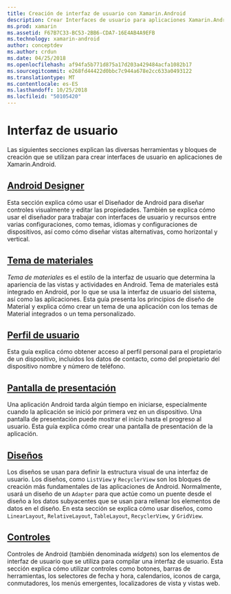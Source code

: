 ```yaml
---
title: Creación de interfaz de usuario con Xamarin.Android
description: Crear Interfaces de usuario para aplicaciones Xamarin.Android
ms.prod: xamarin
ms.assetid: F67B7C33-BC53-2BB6-CDA7-16E4AB4A9EFB
ms.technology: xamarin-android
author: conceptdev
ms.author: crdun
ms.date: 04/25/2018
ms.openlocfilehash: af94fa5b771d875a17d203a429484acfa1082b17
ms.sourcegitcommit: e268fd44422d0bbc7c944a678e2cc633a0493122
ms.translationtype: MT
ms.contentlocale: es-ES
ms.lasthandoff: 10/25/2018
ms.locfileid: "50105420"
---
```

# <a name="user-interface"></a>Interfaz de usuario

Las siguientes secciones explican las diversas herramientas y bloques de creación que se utilizan para crear interfaces de usuario en aplicaciones de Xamarin.Android.

## <a name="android-designerandroiduser-interfaceandroid-designerindexmd"></a>[Android Designer](~/android/user-interface/android-designer/index.md)

Esta sección explica cómo usar el Diseñador de Android para diseñar controles visualmente y editar las propiedades. También se explica cómo usar el diseñador para trabajar con interfaces de usuario y recursos entre varias configuraciones, como temas, idiomas y configuraciones de dispositivos, así como cómo diseñar vistas alternativas, como horizontal y vertical.

## <a name="material-themeandroiduser-interfacematerial-thememd"></a>[Tema de materiales](~/android/user-interface/material-theme.md)

*Tema de materiales* es el estilo de la interfaz de usuario que determina la apariencia de las vistas y actividades en Android. Tema de materiales está integrado en Android, por lo que se usa la interfaz de usuario del sistema, así como las aplicaciones. Esta guía presenta los principios de diseño de Material y explica cómo crear un tema de una aplicación con los temas de Material integrados o un tema personalizado.

## <a name="user-profileandroiduser-interfaceuser-profilemd"></a>[Perfil de usuario](~/android/user-interface/user-profile.md)

Esta guía explica cómo obtener acceso al perfil personal para el propietario de un dispositivo, incluidos los datos de contacto, como del propietario del dispositivo nombre y número de teléfono.

## <a name="splash-screenandroiduser-interfacesplash-screenmd"></a>[Pantalla de presentación](~/android/user-interface/splash-screen.md)

Una aplicación Android tarda algún tiempo en iniciarse, especialmente cuando la aplicación se inició por primera vez en un dispositivo. Una pantalla de presentación puede mostrar el inicio hasta el progreso al usuario. Esta guía explica cómo crear una pantalla de presentación de la aplicación.

## <a name="layoutsandroiduser-interfacelayoutsindexmd"></a>[Diseños](~/android/user-interface/layouts/index.md)

Los diseños se usan para definir la estructura visual de una interfaz de usuario.
Los diseños, como `ListView` y `RecyclerView` son los bloques de creación más fundamentales de las aplicaciones de Android. Normalmente, usará un diseño de un `Adapter` para que actúe como un puente desde el diseño a los datos subyacentes que se usan para rellenar los elementos de datos en el diseño. En esta sección se explica cómo usar diseños, como `LinearLayout`, `RelativeLayout`, `TableLayout`, `RecyclerView`, y `GridView`.

## <a name="controlsandroiduser-interfacecontrolsindexmd"></a>[Controles](~/android/user-interface/controls/index.md)

Controles de Android (también denominada *widgets*) son los elementos de interfaz de usuario que se utiliza para compilar una interfaz de usuario. Esta sección explica cómo utilizar controles como botones, barras de herramientas, los selectores de fecha y hora, calendarios, iconos de carga, conmutadores, los menús emergentes, localizadores de vista y vistas web.

